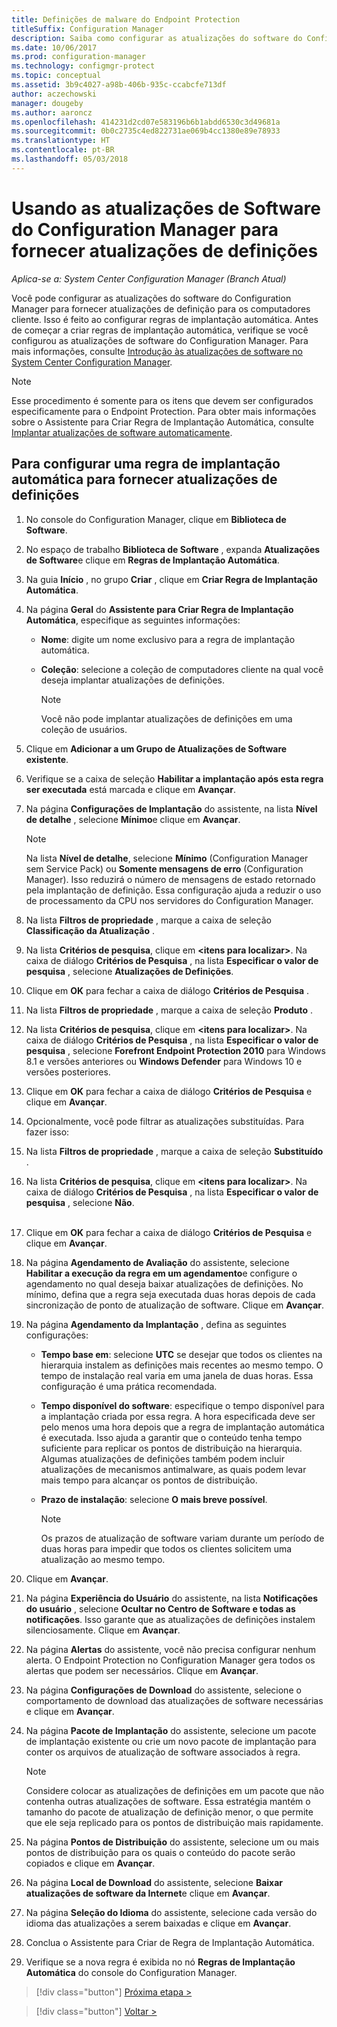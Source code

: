 ```yaml
---
title: Definições de malware do Endpoint Protection
titleSuffix: Configuration Manager
description: Saiba como configurar as atualizações do software do Configuration Manager para fornecer atualizações de definição para os computadores cliente.
ms.date: 10/06/2017
ms.prod: configuration-manager
ms.technology: configmgr-protect
ms.topic: conceptual
ms.assetid: 3b9c4027-a98b-406b-935c-ccabcfe713df
author: aczechowski
manager: dougeby
ms.author: aaroncz
ms.openlocfilehash: 414231d2cd07e583196b6b1abdd6530c3d49681a
ms.sourcegitcommit: 0b0c2735c4ed822731ae069b4cc1380e89e78933
ms.translationtype: HT
ms.contentlocale: pt-BR
ms.lasthandoff: 05/03/2018
---
```

#  <a name="using-configuration-manager-software-updates-to-deliver-definition-updates"></a>Usando as atualizações de Software do Configuration Manager para fornecer atualizações de definições

*Aplica-se a: System Center Configuration Manager (Branch Atual)*


 Você pode configurar as atualizações do software do Configuration Manager para fornecer atualizações de definição para os computadores cliente. Isso é feito ao configurar regras de implantação automática. Antes de começar a criar regras de implantação automática, verifique se você configurou as atualizações de software do Configuration Manager. Para mais informações, consulte [Introdução às atualizações de software no System Center Configuration Manager](/sccm/sum/understand/software-updates-introduction).

> [!NOTE]
>  Esse procedimento é somente para os itens que devem ser configurados especificamente para o Endpoint Protection. Para obter mais informações sobre o Assistente para Criar Regra de Implantação Automática, consulte [Implantar atualizações de software automaticamente](/sccm/sum/deploy-use/automatically-deploy-software-updates).

## <a name="to-configure-an-automatic-deployment-rule-to-deliver-definition-updates"></a>Para configurar uma regra de implantação automática para fornecer atualizações de definições

1.  No console do Configuration Manager, clique em **Biblioteca de Software**.

2.  No espaço de trabalho **Biblioteca de Software** , expanda **Atualizações de Software**e clique em **Regras de Implantação Automática**.

3.  Na guia **Início** , no grupo **Criar** , clique em **Criar Regra de Implantação Automática**.

4.  Na página **Geral** do **Assistente para Criar Regra de Implantação Automática**, especifique as seguintes informações:

    -   **Nome**: digite um nome exclusivo para a regra de implantação automática.

    -   **Coleção**: selecione a coleção de computadores cliente na qual você deseja implantar atualizações de definições.

        > [!NOTE]
        >  Você não pode implantar atualizações de definições em uma coleção de usuários.

5.  Clique em **Adicionar a um Grupo de Atualizações de Software existente**.

6.  Verifique se a caixa de seleção  **Habilitar a implantação após esta regra ser executada** está marcada e clique em **Avançar**.

7.  Na página **Configurações de Implantação** do assistente, na lista **Nível de detalhe** , selecione **Mínimo**e clique em **Avançar**.

    > [!NOTE]
    >  Na lista **Nível de detalhe**, selecione **Mínimo** (Configuration Manager sem Service Pack) ou **Somente mensagens de erro** (Configuration Manager). Isso reduzirá o número de mensagens de estado retornado pela implantação de definição. Essa configuração ajuda a reduzir o uso de processamento da CPU nos servidores do Configuration Manager.

8.  Na lista **Filtros de propriedade** , marque a caixa de seleção **Classificação da Atualização** .

9. Na lista **Critérios de pesquisa**, clique em **<itens para localizar\>**. Na caixa de diálogo **Critérios de Pesquisa** , na lista **Especificar o valor de pesquisa** , selecione **Atualizações de Definições**.

10. Clique em **OK** para fechar a caixa de diálogo **Critérios de Pesquisa** .

11. Na lista **Filtros de propriedade** , marque a caixa de seleção **Produto** .

12. Na lista **Critérios de pesquisa**, clique em **<itens para localizar\>**. Na caixa de diálogo **Critérios de Pesquisa** , na lista **Especificar o valor de pesquisa** , selecione **Forefront Endpoint Protection 2010** para Windows 8.1 e versões anteriores ou **Windows Defender** para Windows 10 e versões posteriores.

13. Clique em **OK** para fechar a caixa de diálogo **Critérios de Pesquisa** e clique em **Avançar**.

14. Opcionalmente, você pode filtrar as atualizações substituídas.   Para fazer isso:
  1.  Na lista **Filtros de propriedade** , marque a caixa de seleção **Substituído** .
  2.  Na lista **Critérios de pesquisa**, clique em **<itens para localizar\>**. Na caixa de diálogo **Critérios de Pesquisa** , na lista **Especificar o valor de pesquisa** , selecione **Não**.  <br><br>

15. Clique em **OK** para fechar a caixa de diálogo **Critérios de Pesquisa** e clique em **Avançar**.

16. Na página **Agendamento de Avaliação** do assistente, selecione **Habilitar a execução da regra em um agendamento**e configure o agendamento no qual deseja baixar atualizações de definições. No mínimo, defina que a regra seja executada duas horas depois de cada sincronização de ponto de atualização de software. Clique em **Avançar**.

17. Na página **Agendamento da Implantação** , defina as seguintes configurações:

    -   **Tempo base em**: selecione **UTC** se desejar que todos os clientes na hierarquia instalem as definições mais recentes ao mesmo tempo. O tempo de instalação real varia em uma janela de duas horas. Essa configuração é uma prática recomendada.

    -   **Tempo disponível do software**: especifique o tempo disponível para a implantação criada por essa regra. A hora especificada deve ser pelo menos uma hora depois que a regra de implantação automática é executada. Isso ajuda a garantir que o conteúdo tenha tempo suficiente para replicar os pontos de distribuição na hierarquia. Algumas atualizações de definições também podem incluir atualizações de mecanismos antimalware, as quais podem levar mais tempo para alcançar os pontos de distribuição.

    -   **Prazo de instalação**: selecione **O mais breve possível**.

        > [!NOTE]
        >  Os prazos de atualização de software variam durante um período de duas horas para impedir que todos os clientes solicitem uma atualização ao mesmo tempo.

18. Clique em **Avançar**.

19. Na página **Experiência do Usuário** do assistente, na lista **Notificações do usuário** , selecione **Ocultar no Centro de Software e todas as notificações**.   Isso garante que as atualizações de definições instalem silenciosamente. Clique em **Avançar**.

20. Na página **Alertas** do assistente, você não precisa configurar nenhum alerta. O Endpoint Protection no Configuration Manager gera todos os alertas que podem ser necessários. Clique em **Avançar**.

21. Na página **Configurações de Download** do assistente, selecione o comportamento de download das atualizações de software necessárias e clique em **Avançar**.

22. Na página **Pacote de Implantação** do assistente, selecione um pacote de implantação existente ou crie um novo pacote de implantação para conter os arquivos de atualização de software associados à regra.

    > [!NOTE]
    >  Considere colocar as atualizações de definições em um pacote que não contenha outras atualizações de software. Essa estratégia mantém o tamanho do pacote de atualização de definição menor, o que permite que ele seja replicado para os pontos de distribuição mais rapidamente.

23. Na página **Pontos de Distribuição** do assistente, selecione um ou mais pontos de distribuição para os quais o conteúdo do pacote serão copiados e clique em **Avançar**.

24. Na página **Local de Download** do assistente, selecione **Baixar atualizações de software da Internet**e clique em **Avançar**.

25. Na página **Seleção do Idioma** do assistente, selecione cada versão do idioma das atualizações a serem baixadas e clique em **Avançar**.

26. Conclua o Assistente para Criar de Regra de Implantação Automática.

27. Verifique se a nova regra é exibida no nó **Regras de Implantação Automática** do console do Configuration Manager.


> [!div class="button"]
[Próxima etapa >](endpoint-antimalware-policies.md)

> [!div class="button"]
[Voltar >](endpoint-configure-alerts.md)
